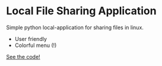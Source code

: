 # Local File Sharing Application
Simple python local-application for sharing files in linux.
- User friendly
- Colorful menu (!)

[See the code!](https://github.com/HadiFazelinia/localFileSharing/blob/master/main.py)

